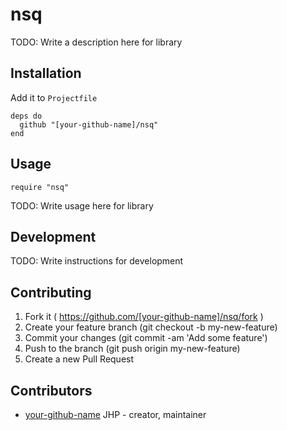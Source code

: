 # nsq

TODO: Write a description here for library

## Installation

Add it to `Projectfile`

```crystal
deps do
  github "[your-github-name]/nsq"
end
```

## Usage

```crystal
require "nsq"
```

TODO: Write usage here for library

## Development

TODO: Write instructions for development

## Contributing

1. Fork it ( https://github.com/[your-github-name]/nsq/fork )
2. Create your feature branch (git checkout -b my-new-feature)
3. Commit your changes (git commit -am 'Add some feature')
4. Push to the branch (git push origin my-new-feature)
5. Create a new Pull Request

## Contributors

- [your-github-name](https://github.com/[your-github-name]) JHP - creator, maintainer
